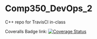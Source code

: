 # Comp350_DevOps_2
C++ repo for TravisCI in-class


Coveralls Badge link:
[![Coverage Status](https://coveralls.io/repos/github/GingerSnap9/Comp350_DevOps_2/badge.svg?branch=master)](https://coveralls.io/github/GingerSnap9/Comp350_DevOps_2?branch=master)
